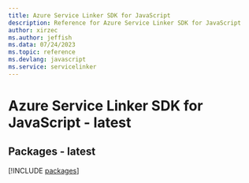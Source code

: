 ```yaml
---
title: Azure Service Linker SDK for JavaScript
description: Reference for Azure Service Linker SDK for JavaScript
author: xirzec
ms.author: jeffish
ms.data: 07/24/2023
ms.topic: reference
ms.devlang: javascript
ms.service: servicelinker
---
```

# Azure Service Linker SDK for JavaScript - latest
## Packages - latest
[!INCLUDE [packages](service-linker-index.md)]